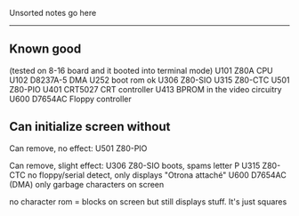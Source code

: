 
Unsorted notes go here

-------------------------------

## Known good

(tested on 8-16 board and it booted into terminal mode)
U101 Z80A     CPU
U102 D8237A-5 DMA
U252 boot rom ok
U306 Z80-SIO
U315 Z80-CTC
U501 Z80-PIO
U401 CRT5027 CRT controller
U413 BPROM in the video circuitry
U600 D7654AC Floppy controller

## Can initialize screen without

Can remove, no effect:
U501 Z80-PIO

Can remove, slight effect:
U306 Z80-SIO boots, spams letter P
U315 Z80-CTC no floppy/serial detect, only displays "Otrona attaché"
U600 D7654AC (DMA) only garbage characters on screen

no character rom = blocks on screen but still displays stuff. It's just squares
